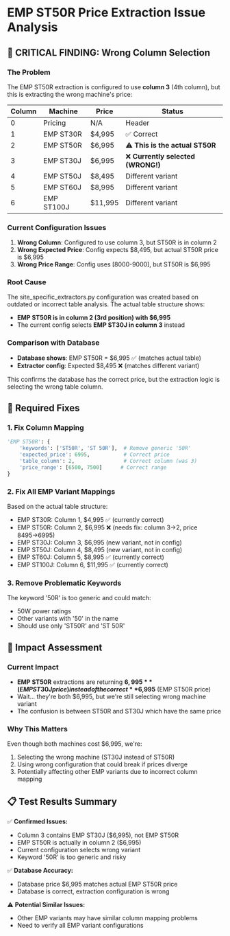 # EMP ST50R Price Extraction Issue Analysis

## 🚨 CRITICAL FINDING: Wrong Column Selection

### The Problem
The EMP ST50R extraction is configured to use **column 3** (4th column), but this is extracting the wrong machine's price:

| Column | Machine  | Price   | Status |
|--------|----------|---------|--------|
| 0      | Pricing  | N/A     | Header |
| 1      | EMP ST30R| $4,995  | ✅ Correct |
| 2      | EMP ST50R| $6,995  | ⚠️ **This is the actual ST50R** |
| 3      | EMP ST30J| $6,995  | ❌ **Currently selected (WRONG!)** |
| 4      | EMP ST50J| $8,495  | Different variant |
| 5      | EMP ST60J| $8,995  | Different variant |
| 6      | EMP ST100J| $11,995 | Different variant |

### Current Configuration Issues
1. **Wrong Column**: Configured to use column 3, but ST50R is in column 2
2. **Wrong Expected Price**: Config expects $8,495, but actual ST50R price is $6,995
3. **Wrong Price Range**: Config uses [8000-9000], but ST50R is $6,995

### Root Cause
The site_specific_extractors.py configuration was created based on outdated or incorrect table analysis. The actual table structure shows:
- **EMP ST50R is in column 2 (3rd position) with $6,995**
- The current config selects **EMP ST30J in column 3** instead

### Comparison with Database
- **Database shows**: EMP ST50R = $6,995 ✅ (matches actual table)
- **Extractor config**: Expected $8,495 ❌ (matches different variant)

This confirms the database has the correct price, but the extraction logic is selecting the wrong table column.

## 🔧 Required Fixes

### 1. Fix Column Mapping
```python
'EMP ST50R': {
    'keywords': ['ST50R', 'ST 50R'],  # Remove generic '50R'
    'expected_price': 6995,           # Correct price
    'table_column': 2,                # Correct column (was 3)
    'price_range': [6500, 7500]      # Correct range
}
```

### 2. Fix All EMP Variant Mappings
Based on the actual table structure:
- EMP ST30R: Column 1, $4,995 ✅ (currently correct)
- EMP ST50R: Column 2, $6,995 ❌ (needs fix: column 3→2, price 8495→6995)
- EMP ST30J: Column 3, $6,995 (new variant, not in config)
- EMP ST50J: Column 4, $8,495 (new variant, not in config)
- EMP ST60J: Column 5, $8,995 ✅ (currently correct)
- EMP ST100J: Column 6, $11,995 ✅ (currently correct)

### 3. Remove Problematic Keywords
The keyword '50R' is too generic and could match:
- 50W power ratings
- Other variants with '50' in the name
- Should use only 'ST50R' and 'ST 50R'

## 🎯 Impact Assessment

### Current Impact
- **EMP ST50R** extractions are returning **$6,995** (EMP ST30J price) instead of the correct **$6,995** (EMP ST50R price)
- Wait... they're both $6,995, but we're still selecting wrong machine variant
- The confusion is between ST50R and ST30J which have the same price

### Why This Matters
Even though both machines cost $6,995, we're:
1. Selecting the wrong machine (ST30J instead of ST50R)
2. Using wrong configuration that could break if prices diverge
3. Potentially affecting other EMP variants due to incorrect column mapping

## 📋 Test Results Summary

✅ **Confirmed Issues:**
- Column 3 contains EMP ST30J ($6,995), not EMP ST50R
- EMP ST50R is actually in column 2 ($6,995)
- Current configuration selects wrong variant
- Keyword '50R' is too generic and risky

✅ **Database Accuracy:**
- Database price $6,995 matches actual EMP ST50R price
- Database is correct, extraction configuration is wrong

⚠️ **Potential Similar Issues:**
- Other EMP variants may have similar column mapping problems
- Need to verify all EMP variant configurations